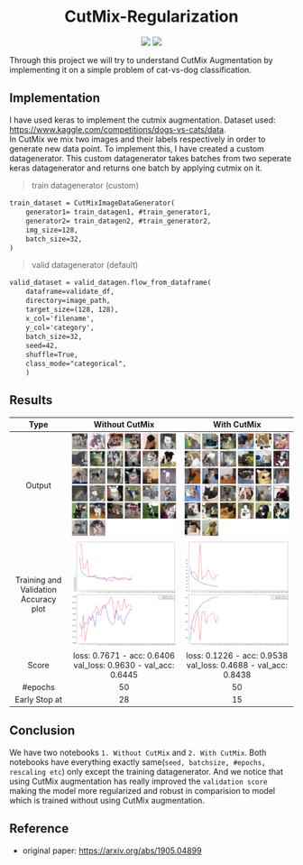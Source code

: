 <h1 align="center">
  <b>CutMix-Regularization</b><br>
</h1>

<p align="center">
      <a href="https://www.python.org/">
        <img src="https://img.shields.io/badge/Python-3.6-ff69b4.svg" /></a>
       <a href= "https://github.com/AntixK/PyTorch-VAE/blob/master/LICENSE.md">
        <img src="https://img.shields.io/badge/license-Apache2.0-blue.svg" /></a>

</p>
Through this project we will try to understand CutMix Augmentation by implementing it on a simple problem of cat-vs-dog classification. 

## Implementation
I have used keras to implement the cutmix augmentation. 
Dataset used: https://www.kaggle.com/competitions/dogs-vs-cats/data. <br>
In CutMix we mix two images and their labels respectively in order to generate new data point. To implement this, I have created a custom datagenerator. This custom datagenerator takes batches from two seperate keras datagenerator and returns one batch by applying cutmix on it.<br>
>train datagenerator (custom) 
```
train_dataset = CutMixImageDataGenerator(
    generator1= train_datagen1, #train_generator1,
    generator2= train_datagen2, #train_generator2,
    img_size=128,
    batch_size=32,
)
```
>valid datagenerator (default) 
```
valid_dataset = valid_datagen.flow_from_dataframe(
    dataframe=validate_df,
    directory=image_path,
    target_size=(128, 128), 
    x_col='filename', 
    y_col='category',
    batch_size=32,
    seed=42,
    shuffle=True,
    class_mode="categorical",  
    )
```    

## Results
Type            |  Without CutMix              |  With CutMix
:------------:|:-------------------------:|:-------------------------:
Output |  ![](resources/0.png)          |  ![](resources/1.png)
Training and Validation Accuracy plot|  ![](resources/3.png)          |  ![](resources/2.png)
Score | loss: 0.7671 - acc: 0.6406 <br> val_loss: 0.9630 - val_acc: 0.6445 | loss: 0.1226 - acc: 0.9538 <br> val_loss: 0.4688 - val_acc: 0.8438
#epochs | 50 | 50
Early Stop at | 28 | 15

## Conclusion
We have two notebooks ```1. Without CutMix``` and ```2. With CutMix```. Both notebooks have everything exactly same(```seed, batchsize, #epochs, rescaling etc```) only except the training datagenerator. And we notice that using CutMix augmentation has really improved the ```validation score``` making the model more regularized and robust in comparision to model which is trained without using CutMix augmentation.
## Reference
- original paper: https://arxiv.org/abs/1905.04899
